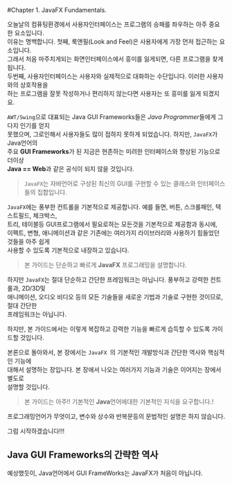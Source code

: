 #Chapter 1. JavaFX Fundamentals.

오늘날의 컴퓨팅환경에서 사용자인터페이스는 프로그램의 승패를 좌우하는 아주 중요한 요소입니다.       
이유는 명백합니다. 첫째, 룩앤필(Look and Feel)은 사용자에게 가장 먼저 접근하는 요소입니다.    
그래서 처음 마주치게되는 화면인터페이스에서 흥미를 잃게되면, 다른 프로그램을 찾게됩니다.     
두번째, 사용자인터페이스는 사용자와 실제적으로 대화하는 수단입니다. 이러한 사용자와의 상호작용을       
하는 프로그램을 잘못 작성하거나 편리하지 않는다면 사용자는 또 흥미를 잃게 되겠지요.      

`AWT/Swing`으로 대표되는 Java GUI Frameworks들은 *Java Programmer*들에게 그다지 인기를 얻지    
못했으며, 그로인해서 사용자들도 많이 접하지 못하게 되었습니다.  하지만, `JavaFX`가 Java언어의    
주요 **GUI Frameworks**가 된 지금은 현존하는 미려한 인터페이스와 향상된 기능으로 더이상      
**Java == Web**과 같은 공식이 되지 않을 것입니다.    


> `JavaFX`는 자바언어로 구성된 최신의 GUI를 구현할 수 있는 클래스와 인터페이스들의  집합입니다.
     
`JavaFX`에는 풍부한 컨트롤을 기본적으로 제공합니다. 예를 들면, 버튼, 스크롤패인, 텍스트필드, 체크박스,            
트리, 테이블등 GUI프로그램에서 필요로하는 모든것을 기본적으로 제공함과 동시에,       
이펙트, 변형, 애니메이션과 같은 기존에는 여러가지 라이브러리와 사용하기 힘들었던 것들을 아주 쉽게      
사용할 수 있도록 기본적으로 내장하고 있습니다.


>  본 가이드는 단순하고 빠르게 **JavaFX** 프로그래밍을 설명합니다.
 
하지만 `JavaFX`는 절대 단순하고 간단한 프레임워크는 아닙니다. 풍부하고 강력한 컨트롤과, 2D/3D및       
애니메이션, 오디오 비디오 등의 모든 기술들을 새로운 기법과 기술로 구현한 것이므로, 절대 간단한      
프레임워크는 아닙니다. 

하지만, 본 가이드에서는 이렇게 복잡하고 강력한 기능을 빠르게 습득할 수 있도록 가이드할 것입니다.    


본론으로 돌아와서, 본 장에서는 `JavaFX `의 기본적인 개발방식과 간단한 역사와 핵심적인 기능에     
대해서 설명하는 장입니다. 본 장에서 나오는 여러가지 기능과 기술은 이어지는 장에서 별도로      
설명할 것입니다. 


> 본 가이드는 아주!! 기본적인 **Java**언어에대한 기본적인 지식을 요구합니다.!   

프로그래밍언어가 무엇이고, 변수와 상수와 반복문등의 문법적인 설명은 하지 않습니다.     

그럼 시작하겠습니다!!!



## Java GUI Frameworks의 간략한 역사 
예상했듯이, Java언어에서 GUI FrameWorks는 JavaFX가 처음이 아닙니다. 
     

